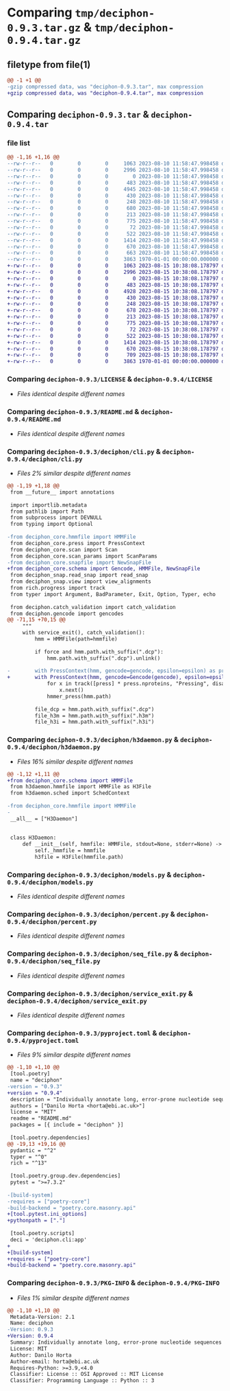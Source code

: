 # Comparing `tmp/deciphon-0.9.3.tar.gz` & `tmp/deciphon-0.9.4.tar.gz`

## filetype from file(1)

```diff
@@ -1 +1 @@
-gzip compressed data, was "deciphon-0.9.3.tar", max compression
+gzip compressed data, was "deciphon-0.9.4.tar", max compression
```

## Comparing `deciphon-0.9.3.tar` & `deciphon-0.9.4.tar`

### file list

```diff
@@ -1,16 +1,16 @@
--rw-r--r--   0        0        0     1063 2023-08-10 11:58:47.998458 deciphon-0.9.3/LICENSE
--rw-r--r--   0        0        0     2996 2023-08-10 11:58:47.998458 deciphon-0.9.3/README.md
--rw-r--r--   0        0        0        0 2023-08-10 11:58:47.998458 deciphon-0.9.3/deciphon/__init__.py
--rw-r--r--   0        0        0      483 2023-08-10 11:58:47.998458 deciphon-0.9.3/deciphon/catch_validation.py
--rw-r--r--   0        0        0     4945 2023-08-10 11:58:47.998458 deciphon-0.9.3/deciphon/cli.py
--rw-r--r--   0        0        0      430 2023-08-10 11:58:47.998458 deciphon-0.9.3/deciphon/filetype.py
--rw-r--r--   0        0        0      248 2023-08-10 11:58:47.998458 deciphon-0.9.3/deciphon/gencode.py
--rw-r--r--   0        0        0      680 2023-08-10 11:58:47.998458 deciphon-0.9.3/deciphon/h3daemon.py
--rw-r--r--   0        0        0      213 2023-08-10 11:58:47.998458 deciphon-0.9.3/deciphon/hmmer_press.py
--rw-r--r--   0        0        0      775 2023-08-10 11:58:47.998458 deciphon-0.9.3/deciphon/models.py
--rw-r--r--   0        0        0       72 2023-08-10 11:58:47.998458 deciphon-0.9.3/deciphon/path_like.py
--rw-r--r--   0        0        0      522 2023-08-10 11:58:47.998458 deciphon-0.9.3/deciphon/percent.py
--rw-r--r--   0        0        0     1414 2023-08-10 11:58:47.998458 deciphon-0.9.3/deciphon/seq_file.py
--rw-r--r--   0        0        0      670 2023-08-10 11:58:47.998458 deciphon-0.9.3/deciphon/service_exit.py
--rw-r--r--   0        0        0      663 2023-08-10 11:58:47.998458 deciphon-0.9.3/pyproject.toml
--rw-r--r--   0        0        0     3863 1970-01-01 00:00:00.000000 deciphon-0.9.3/PKG-INFO
+-rw-r--r--   0        0        0     1063 2023-08-15 10:38:08.178797 deciphon-0.9.4/LICENSE
+-rw-r--r--   0        0        0     2996 2023-08-15 10:38:08.178797 deciphon-0.9.4/README.md
+-rw-r--r--   0        0        0        0 2023-08-15 10:38:08.178797 deciphon-0.9.4/deciphon/__init__.py
+-rw-r--r--   0        0        0      483 2023-08-15 10:38:08.178797 deciphon-0.9.4/deciphon/catch_validation.py
+-rw-r--r--   0        0        0     4928 2023-08-15 10:38:08.178797 deciphon-0.9.4/deciphon/cli.py
+-rw-r--r--   0        0        0      430 2023-08-15 10:38:08.178797 deciphon-0.9.4/deciphon/filetype.py
+-rw-r--r--   0        0        0      248 2023-08-15 10:38:08.178797 deciphon-0.9.4/deciphon/gencode.py
+-rw-r--r--   0        0        0      678 2023-08-15 10:38:08.178797 deciphon-0.9.4/deciphon/h3daemon.py
+-rw-r--r--   0        0        0      213 2023-08-15 10:38:08.178797 deciphon-0.9.4/deciphon/hmmer_press.py
+-rw-r--r--   0        0        0      775 2023-08-15 10:38:08.178797 deciphon-0.9.4/deciphon/models.py
+-rw-r--r--   0        0        0       72 2023-08-15 10:38:08.178797 deciphon-0.9.4/deciphon/path_like.py
+-rw-r--r--   0        0        0      522 2023-08-15 10:38:08.178797 deciphon-0.9.4/deciphon/percent.py
+-rw-r--r--   0        0        0     1414 2023-08-15 10:38:08.178797 deciphon-0.9.4/deciphon/seq_file.py
+-rw-r--r--   0        0        0      670 2023-08-15 10:38:08.178797 deciphon-0.9.4/deciphon/service_exit.py
+-rw-r--r--   0        0        0      709 2023-08-15 10:38:08.178797 deciphon-0.9.4/pyproject.toml
+-rw-r--r--   0        0        0     3863 1970-01-01 00:00:00.000000 deciphon-0.9.4/PKG-INFO
```

### Comparing `deciphon-0.9.3/LICENSE` & `deciphon-0.9.4/LICENSE`

 * *Files identical despite different names*

### Comparing `deciphon-0.9.3/README.md` & `deciphon-0.9.4/README.md`

 * *Files identical despite different names*

### Comparing `deciphon-0.9.3/deciphon/cli.py` & `deciphon-0.9.4/deciphon/cli.py`

 * *Files 2% similar despite different names*

```diff
@@ -1,19 +1,18 @@
 from __future__ import annotations
 
 import importlib.metadata
 from pathlib import Path
 from subprocess import DEVNULL
 from typing import Optional
 
-from deciphon_core.hmmfile import HMMFile
 from deciphon_core.press import PressContext
 from deciphon_core.scan import Scan
 from deciphon_core.scan_params import ScanParams
-from deciphon_core.snapfile import NewSnapFile
+from deciphon_core.schema import Gencode, HMMFile, NewSnapFile
 from deciphon_snap.read_snap import read_snap
 from deciphon_snap.view import view_alignments
 from rich.progress import track
 from typer import Argument, BadParameter, Exit, Option, Typer, echo
 
 from deciphon.catch_validation import catch_validation
 from deciphon.gencode import gencodes
@@ -71,15 +70,15 @@
     """
     with service_exit(), catch_validation():
         hmm = HMMFile(path=hmmfile)
 
         if force and hmm.path.with_suffix(".dcp"):
             hmm.path.with_suffix(".dcp").unlink()
 
-        with PressContext(hmm, gencode=gencode, epsilon=epsilon) as press:
+        with PressContext(hmm, gencode=Gencode(gencode), epsilon=epsilon) as press:
             for x in track([press] * press.nproteins, "Pressing", disable=not progress):
                 x.next()
             hmmer_press(hmm.path)
 
         file_dcp = hmm.path.with_suffix(".dcp")
         file_h3m = hmm.path.with_suffix(".h3m")
         file_h3i = hmm.path.with_suffix(".h3i")
```

### Comparing `deciphon-0.9.3/deciphon/h3daemon.py` & `deciphon-0.9.4/deciphon/h3daemon.py`

 * *Files 16% similar despite different names*

```diff
@@ -1,12 +1,11 @@
+from deciphon_core.schema import HMMFile
 from h3daemon.hmmfile import HMMFile as H3File
 from h3daemon.sched import SchedContext
 
-from deciphon_core.hmmfile import HMMFile
-
 __all__ = ["H3Daemon"]
 
 
 class H3Daemon:
     def __init__(self, hmmfile: HMMFile, stdout=None, stderr=None) -> None:
         self._hmmfile = hmmfile
         h3file = H3File(hmmfile.path)
```

### Comparing `deciphon-0.9.3/deciphon/models.py` & `deciphon-0.9.4/deciphon/models.py`

 * *Files identical despite different names*

### Comparing `deciphon-0.9.3/deciphon/percent.py` & `deciphon-0.9.4/deciphon/percent.py`

 * *Files identical despite different names*

### Comparing `deciphon-0.9.3/deciphon/seq_file.py` & `deciphon-0.9.4/deciphon/seq_file.py`

 * *Files identical despite different names*

### Comparing `deciphon-0.9.3/deciphon/service_exit.py` & `deciphon-0.9.4/deciphon/service_exit.py`

 * *Files identical despite different names*

### Comparing `deciphon-0.9.3/pyproject.toml` & `deciphon-0.9.4/pyproject.toml`

 * *Files 9% similar despite different names*

```diff
@@ -1,10 +1,10 @@
 [tool.poetry]
 name = "deciphon"
-version = "0.9.3"
+version = "0.9.4"
 description = "Individually annotate long, error-prone nucleotide sequences into proteins"
 authors = ["Danilo Horta <horta@ebi.ac.uk>"]
 license = "MIT"
 readme = "README.md"
 packages = [{ include = "deciphon" }]
 
 [tool.poetry.dependencies]
@@ -19,13 +19,16 @@
 pydantic = "^2"
 typer = "^0"
 rich = "^13"
 
 [tool.poetry.group.dev.dependencies]
 pytest = ">=7.3.2"
 
-[build-system]
-requires = ["poetry-core"]
-build-backend = "poetry.core.masonry.api"
+[tool.pytest.ini_options]
+pythonpath = ["."]
 
 [tool.poetry.scripts]
 deci = 'deciphon.cli:app'
+
+[build-system]
+requires = ["poetry-core"]
+build-backend = "poetry.core.masonry.api"
```

### Comparing `deciphon-0.9.3/PKG-INFO` & `deciphon-0.9.4/PKG-INFO`

 * *Files 1% similar despite different names*

```diff
@@ -1,10 +1,10 @@
 Metadata-Version: 2.1
 Name: deciphon
-Version: 0.9.3
+Version: 0.9.4
 Summary: Individually annotate long, error-prone nucleotide sequences into proteins
 License: MIT
 Author: Danilo Horta
 Author-email: horta@ebi.ac.uk
 Requires-Python: >=3.9,<4.0
 Classifier: License :: OSI Approved :: MIT License
 Classifier: Programming Language :: Python :: 3
```

